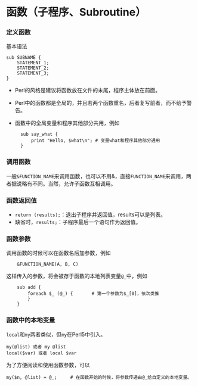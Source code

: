 # 函数（子程序、Subroutine）
### 定义函数
基本语法
	
	sub SUBNAME {
		STATEMENT_1;
		STATEMENT_2;
		STATEMENT_3;
	}
* Perl的风格是建议将函数放在文件的末尾，程序主体放在前面。
* Perl中的函数都是全局的，并且若两个函数重名，后者复写前者，而不给予警告。
* 函数中的全局变量和程序其他部分共用，例如

		sub say_what {
			print "Hello, $what\n";	# 变量what和程序其他部分通用
		}

### 调用函数
一般`&FUNCTION_NAME`来调用函数，也可以不用&，直接`FUNCTION_NAME`来调用，两者据说略有不同。当然，允许子函数互相调用。

### 函数返回值
* `return (results);`：退出子程序并返回值，results可以是列表。
* 缺省时，`results;`：子程序最后一个语句作为返回值。

### 函数参数
调用函数的时候可以在函数名后加参数，例如

		&FUNCTION_NAME(A, B, C)
		
这样传入的参数，将会被存于函数的本地列表变量`@_`中，例如

		sub add {
			foreach $_ (@_) {		# 第一个参数为$_[0]，依次类推
			}
		}
		
### 函数中的本地变量
`local`和`my`两者类似，但`my`在Perl5中引入。

	my(@list) 或者 my @list
	local($var) 或者 local $var
为了方便阅读和使用函数参数，可以
	
	my($n, @list) = @_;		# 在函数开始的时候，将参数传递由@_给自定义的本地变量。
